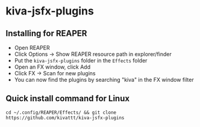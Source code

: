 # kiva-jsfx-plugins

## Installing for REAPER
- Open REAPER
- Click Options -> Show REAPER resource path in explorer/finder
- Put the `kiva-jsfx-plugins` folder in the `Effects` folder
- Open an FX window, click Add
- Click FX -> Scan for new plugins
- You can now find the plugins by searching "kiva" in the FX window filter

## Quick install command for Linux
```
cd ~/.config/REAPER/Effects/ && git clone https://github.com/kivattt/kiva-jsfx-plugins
```
